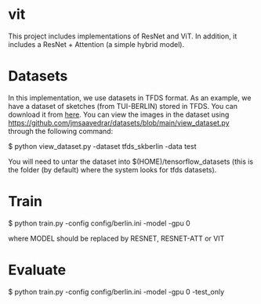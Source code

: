 # vit
This project includes implementations of ResNet and ViT. In addition, it includes a ResNet + Attention (a simple hybrid model).

# Datasets
In this implementation, we use datasets in TFDS format. As an example, we have a dataset of sketches (from TUI-BERLIN) stored in TFDS. You can download it from [here](https://www.dropbox.com/scl/fi/2solxdfth188dug5bjqia/tfds_skberlin.tar?rlkey=2m0mhnvzugb86ovafwrr09kld&dl=0). You can view the images in the dataset using https://github.com/jmsaavedrar/datasets/blob/main/view_dataset.py through the following command:

$ python view_dataset.py  -dataset tfds_skberlin -data test


You will need to untar the dataset into $(HOME)/tensorflow_datasets  (this is the folder (by default) where the system looks for tfds datasets).

# Train
$ python train.py  -config config/berlin.ini -model <MODEL> -gpu 0

where MODEL  should be replaced by RESNET, RESNET-ATT or VIT

# Evaluate
$ python train.py  -config config/berlin.ini -model <MODEL> -gpu 0 -test_only
